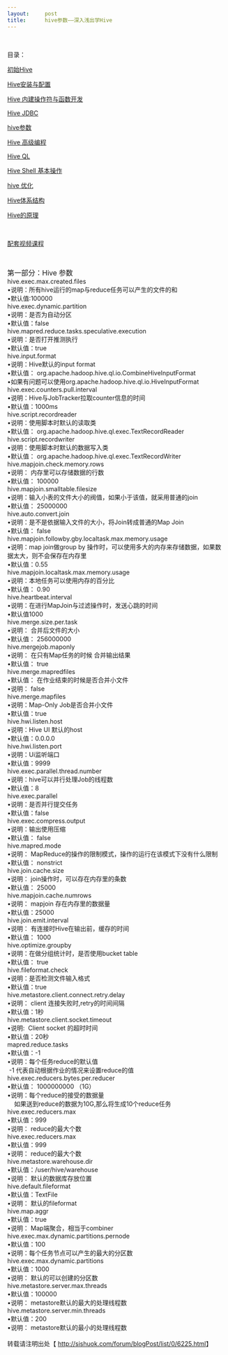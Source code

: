 ```yaml
---
layout:     post
title:      hive参数——深入浅出学Hive
---
```

<div id="article_content" class="article_content clearfix csdn-tracking-statistics" data-pid="blog" data-mod="popu_307" data-dsm="post">
								            <link rel="stylesheet" href="https://csdnimg.cn/release/phoenix/template/css/ck_htmledit_views-f76675cdea.css">
						<div class="htmledit_views" id="content_views">
                
<br><div class="div_content_text_all">
<div class="O">
<div>
<p><span class="bold">目录：</span></p>
<p><a href="http://sishuok.com/forum/blogPost/list/6220.html" rel="nofollow">初始Hive</a></p>
<p><a href="http://sishuok.com/forum/blogPost/list/6221.html" rel="nofollow">Hive安装与配置</a></p>
<p><a href="http://sishuok.com/forum/blogPost/list/6222.html" rel="nofollow">Hive 内建操作符与函数开发</a></p>
<p><a href="http://sishuok.com/forum/blogPost/list/6223.html" rel="nofollow">Hive JDBC</a></p>
<p><a href="http://sishuok.com/forum/blogPost/list/6225.html" rel="nofollow">hive参数</a></p>
<p><a href="http://sishuok.com/forum/blogPost/list/6226.html" rel="nofollow">Hive 高级编程</a></p>
<p><a href="http://sishuok.com/forum/blogPost/list/0/6227.html" rel="nofollow">Hive QL</a></p>
<p><a href="http://sishuok.com/forum/blogPost/list/6228.html" rel="nofollow">Hive Shell 基本操作</a></p>
<p><a href="http://sishuok.com/forum/blogPost/list/0/6229.html" rel="nofollow">hive 优化</a></p>
<p><a href="http://sishuok.com/forum/blogPost/list/0/6231.html" rel="nofollow">Hive体系结构</a></p>
<p><a href="http://sishuok.com/forum/blogPost/list/0/6232.html" rel="nofollow">Hive的原理</a></p>
<p> </p>
<p><a href="http://sishuok.com/product/561" rel="nofollow">配套视频课程</a></p>
<p> </p>
<span class="bold" style="font-size:16px;">第一部分：Hive 参数</span> </div>
<div>
<div class="O"><span class="bold" lang="en-us" xml:lang="en-us">hive.exec.max.created.files</span>
</div>
<div class="O">
<div class="O">
<div>•说明：所有hive运行的map与reduce任务可以产生的文件的和 </div>
<div>•默认值:100000  </div>
</div>
</div>
</div>
<div>
<div class="O"><span class="bold" lang="en-us" xml:lang="en-us">hive.exec.dynamic.partition</span>
</div>
<div class="O">
<div>•说明：是否为自动分区 </div>
<div>•默认值：false </div>
<div>
<div class="O"><span class="bold" lang="en-us" xml:lang="en-us">hive.mapred.reduce.tasks.speculative.execution</span>
</div>
<div class="O">
<div>•说明：是否打开推测执行 </div>
<div>•默认值：true </div>
<div><span class="bold">hive.input.format</span> </div>
<div>
<div class="O">
<div>•说明：Hive默认的input format </div>
<div>•默认值： org.apache.hadoop.hive.ql.io.CombineHiveInputFormat </div>
<div>•如果有问题可以使用org.apache.hadoop.hive.ql.io.HiveInputFormat </div>
<div>
<div class="O"><span class="bold" lang="en-us" xml:lang="en-us">hive.exec.counters.pull.interval</span>
</div>
<div class="O">
<div>•说明：Hive与JobTracker拉取counter信息的时间 </div>
<div>•默认值：1000ms  </div>
<div>
<div class="O"><span class="bold" lang="en-us" xml:lang="en-us">hive.script.recordreader</span> </div>
</div>
</div>
<div class="O">
<div>•说明：使用脚本时默认的读取类 </div>
<div>•默认值： org.apache.hadoop.hive.ql.exec.TextRecordReader </div>
<div>
<div class="O"><span class="bold" lang="en-us" xml:lang="en-us">hive.script.recordwriter</span> </div>
<div class="O">
<div>•说明：使用脚本时默认的数据写入类 </div>
<div>•默认值： org.apache.hadoop.hive.ql.exec.TextRecordWriter </div>
<div>
<div class="O"><span class="bold" lang="en-us" xml:lang="en-us">hive.mapjoin.check.memory.rows</span>
</div>
<div class="O">
<div>•说明： 内存里可以存储数据的行数 </div>
<div>•默认值： 100000 </div>
<div>
<div class="O"><span class="bold" lang="en-us" xml:lang="en-us">hive.mapjoin.smalltable.filesize</span>
</div>
<div class="O">
<div>•说明：输入小表的文件大小的阀值，如果小于该值，就采用普通的join </div>
<div>•默认值： 25000000 </div>
<div>
<div class="O"><span class="bold" lang="en-us" xml:lang="en-us">hive.auto.convert.join</span> </div>
<div class="O">
<div>•说明：是不是依据输入文件的大小，将Join转成普通的Map Join </div>
<div>•默认值： false </div>
<div><span class="bold">hive.mapjoin.followby.gby.localtask.max.memory.usage</span>
</div>
</div>
<div class="O">
<div>•说明：map join做group by 操作时，可以使用多大的内存来存储数据，如果数据太大，则不会保存在内存里 </div>
<div>•默认值：0.55 </div>
<div>
<div class="O"><span class="bold" lang="en-us" xml:lang="en-us">hive.mapjoin.localtask.max.memory.usage</span>
</div>
<div class="O">
<div>•说明：本地任务可以使用内存的百分比 </div>
<div>•默认值： 0.90 </div>
<div>
<div class="O"><span class="bold" lang="en-us" xml:lang="en-us">hive.heartbeat.interval</span> </div>
<div class="O">
<div>•说明：在进行MapJoin与过滤操作时，发送心跳的时间 </div>
<div>•默认值1000 </div>
<div>
<div class="O"><span class="bold" lang="en-us" xml:lang="en-us">hive.merge.size.per.task</span> </div>
<div class="O">
<div>•说明： 合并后文件的大小 </div>
<div>•默认值： 256000000 </div>
<div>
<div class="O"><span class="bold" lang="en-us" xml:lang="en-us">hive.mergejob.maponly</span> </div>
<div class="O">
<div>•说明： 在只有Map任务的时候 合并输出结果 </div>
<div>•默认值： true </div>
<div>
<div class="O"><span class="bold" lang="en-us" xml:lang="en-us">hive.merge.mapredfiles</span> </div>
<div class="O">
<div>•默认值： 在作业结束的时候是否合并小文件 </div>
<div>•说明： false </div>
<div><span class="bold">hive.merge.mapfiles</span> </div>
</div>
<div class="O">
<div>•说明：Map-Only Job是否合并小文件 </div>
<div>•默认值：true </div>
<div>
<div class="O"><span class="bold"><span lang="en-us" xml:lang="en-us">hive.hwi.listen.hos</span><span lang="en-us" xml:lang="en-us">t</span></span>
</div>
<div class="O">
<div>•说明：Hive UI 默认的host </div>
<div>•默认值：0.0.0.0 </div>
<div>
<div class="O"><span class="bold" lang="en-us" xml:lang="en-us">hive.hwi.listen.port</span> </div>
<div class="O">
<div>•说明：Ui监听端口 </div>
<div>•默认值：9999 </div>
<div>
<div class="O"><span class="bold" lang="en-us" xml:lang="en-us">hive.exec.parallel.thread.number</span>
</div>
<div class="O">
<div>•说明：hive可以并行处理Job的线程数 </div>
<div>•默认值：8 </div>
<div>
<div class="O"><span class="bold" lang="en-us" xml:lang="en-us">hive.exec.parallel</span> </div>
<div class="O">
<div>•说明：是否并行提交任务 </div>
<div>•默认值：false </div>
<div>
<div class="O"><span class="bold" lang="en-us" xml:lang="en-us">hive.exec.compress.output</span> </div>
<div class="O">
<div>•说明：输出使用压缩 </div>
<div>•默认值： false </div>
<div>
<div class="O"><span class="bold" lang="en-us" xml:lang="en-us">hive.mapred.mode</span> </div>
<div class="O">
<div>•说明： MapReduce的操作的限制模式，操作的运行在该模式下没有什么限制 </div>
<div>•默认值： nonstrict </div>
<div>
<div class="O"><span class="bold" lang="en-us" xml:lang="en-us">hive.join.cache.size</span> </div>
<div class="O">
<div class="O">
<div>•说明： join操作时，可以存在内存里的条数 </div>
<div>•默认值： 25000 </div>
<div>
<div class="O"><span class="bold" lang="en-us" xml:lang="en-us">hive.mapjoin.cache.numrows</span> </div>
<div class="O">
<div>•说明： mapjoin 存在内存里的数据量 </div>
<div>•默认值：25000 </div>
<div>
<div class="O"><span class="bold" lang="en-us" xml:lang="en-us">hive.join.emit.interval</span> </div>
<div class="O">
<div>•说明： 有连接时Hive在输出前，缓存的时间 </div>
<div>•默认值： 1000 </div>
<div><span class="bold">hive.optimize.groupby</span> </div>
</div>
<div class="O">
<div>•说明：在做分组统计时，是否使用bucket table </div>
<div>•默认值： true </div>
<div>
<div class="O"><span class="bold" lang="en-us" xml:lang="en-us">hive.fileformat.check</span> </div>
<div class="O">
<div>•说明：是否检测文件输入格式 </div>
<div>•默认值：true </div>
<div>
<div class="O"><span class="bold" lang="en-us" xml:lang="en-us">hive.metastore.client.connect.retry.delay</span>
</div>
<div class="O">
<div>•说明： client 连接失败时,retry的时间间隔 </div>
<div>•默认值：1秒 </div>
<div>
<div class="O"><span class="bold" lang="en-us" xml:lang="en-us">hive.metastore.client.socket.timeout</span>
</div>
<div class="O">
<div>•说明:  Client socket 的超时时间 </div>
<div>•默认值：20秒 </div>
<div>
<div class="O"><span class="bold" lang="en-us" xml:lang="en-us">mapred.reduce.tasks</span> </div>
<div class="O">
<div>•默认值：-1 </div>
<div>•说明：每个任务reduce的默认值 </div>
<div> -1 代表自动根据作业的情况来设置reduce的值  </div>
<div>
<div class="O"><span class="bold" lang="en-us" xml:lang="en-us">hive.exec.reducers.bytes.per.reducer</span>
</div>
</div>
</div>
<div class="O">
<div>•默认值： 1000000000 （1G） </div>
<div>•说明：每个reduce的接受的数据量 </div>
<div>    如果送到reduce的数据为10G,那么将生成10个reduce任务  </div>
<div>
<div class="O"><span class="bold" lang="en-us" xml:lang="en-us">hive.exec.reducers.max</span> </div>
</div>
</div>
</div>
<div>
<div class="O">
<div>•默认值：999 </div>
<div>•说明： reduce的最大个数       </div>
<div><span class="bold">hive.exec.reducers.max</span> </div>
</div>
<div class="O">
<div>•默认值：999 </div>
<div>•说明： reduce的最大个数 </div>
<div>
<div class="O"><span class="bold" lang="en-us" xml:lang="en-us">hive.metastore.warehouse.dir</span>
</div>
<div class="O">
<div>•默认值：/user/hive/warehouse </div>
<div>•说明： 默认的数据库存放位置 </div>
<div>
<div class="O"><span class="bold" lang="en-us" xml:lang="en-us">hive.default.fileformat</span> </div>
<div class="O">
<div>•默认值：TextFile </div>
<div>•说明： 默认的fileformat </div>
<div>
<div class="O"><span class="bold" lang="en-us" xml:lang="en-us">hive.map.aggr</span> </div>
<div class="O">
<div>•默认值：true </div>
<div>•说明： Map端聚合，相当于combiner </div>
<div>
<div class="O"><span class="bold" lang="en-us" xml:lang="en-us">hive.exec.max.dynamic.partitions.pernode</span>
</div>
<div class="O">
<div>•默认值：100 </div>
<div>•说明：每个任务节点可以产生的最大的分区数 </div>
<div>
<div class="O"><span class="bold" lang="en-us" xml:lang="en-us">hive.exec.max.dynamic.partitions</span>
</div>
<div class="O">
<div>•默认值：1000 </div>
<div>•说明： 默认的可以创建的分区数 </div>
<div><span class="bold">hive.metastore.server.max.threads</span> </div>
<div>
<div class="O">
<div>•默认值：100000 </div>
<div>•说明： metastore默认的最大的处理线程数 </div>
<div>
<div class="O"><span class="bold" lang="en-us" xml:lang="en-us">hive.metastore.server.min.threads</span>
</div>
<div class="O">
<div>•默认值：200 </div>
<div>•说明： metastore默认的最小的处理线程数 </div>
<div>  </div>
</div>
转载请注明出处【 <a href="http://sishuok.com/forum/blogPost/list/0/6225.html" rel="nofollow">
http://sishuok.com/forum/blogPost/list/0/6225.html</a>】 </div>
</div>
</div>
</div>
</div>
</div>
</div>
</div>
</div>
</div>
</div>
</div>
</div>
</div>
</div>
</div>
</div>
</div>
</div>
</div>
</div>
</div>
</div>
</div>
</div>
</div>
</div>
</div>
</div>
</div>
</div>
</div>
</div>
</div>
</div>
</div>
</div>
</div>
</div>
</div>
</div>
</div>
</div>
</div>
</div>
</div>
</div>
</div>
</div>
</div>
</div>
</div>
</div>
</div>
</div>
</div>
</div>
</div>
</div>
</div>
</div>
</div>
</div>
</div>
</div>
</div>
</div>
</div>
            </div>
                </div>